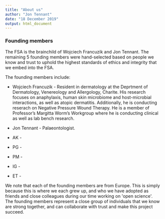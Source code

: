 ```yaml
---
title: "About us"
author: "Jon Tennant"
date: "18 December 2019"
output: html_document
---
```


### Founding members

The FSA is the brainchild of Wojciech Francuzik and Jon Tennant. The remaining 5 founding members were hand-selected based on people we know and trust to uphold the highest standards of ethics and integrity that we embed into the FSA.

The founding members include:

* Wojciech Francuzik - Resident in dermatology at the Deprtment of Dermatology, Venereology and Allergology, Charite. His research focuses on anaphylaxis, human skin microbiome and host-microbial interactions, as well as atopic dermatitis. Additionally, he is conducting reserach on Negative Pressure Wound Therapy. He is a member of Professor’s Margitta Worm’s Workgroup where he is conducting clinical as well as lab bench research.

* Jon Tennant - Palaeontologist.

* AK - 

* PG - 

* PM - 

* IG - 

* ET - 

We note that each of the founding members are from Europe. This is simply because this is where we each grew up, and who we have adopted as friends and close colleagues during our time working on 'open science'. The founding members represent a close group of individuals that we know are strong together, and can collaborate with trust and make this project succeed.
